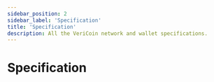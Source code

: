 ```yaml
---
sidebar_position: 2
sidebar_label: 'Specification'
title: 'Specification'
description: All the VeriCoin network and wallet specifications.
---
```

# Specification